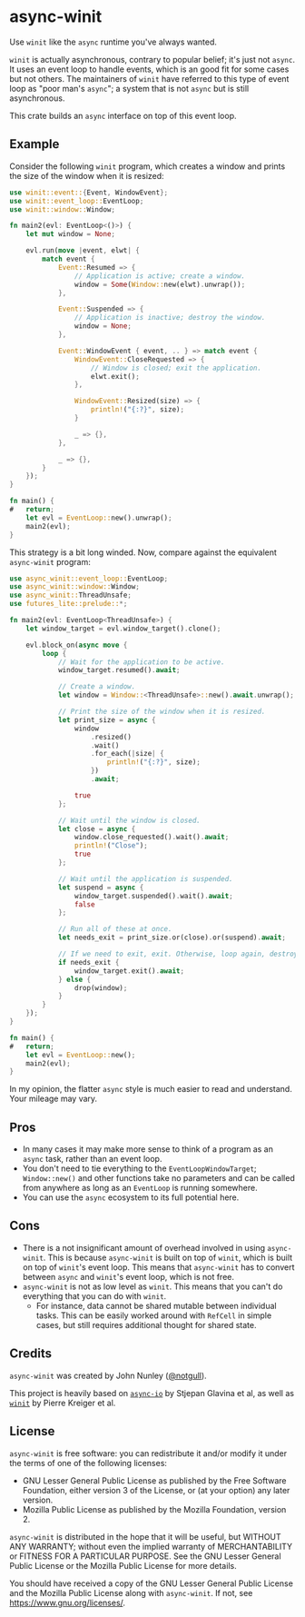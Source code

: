 # async-winit

Use `winit` like the `async` runtime you've always wanted.

`winit` is actually asynchronous, contrary to popular belief; it's just not
`async`. It uses an event loop to handle events, which is an good fit for some
cases but not others. The maintainers of `winit` have referred to this type of
event loop as "poor man's `async`"; a system that is not `async` but is still asynchronous.

This crate builds an `async` interface on top of this event loop.

## Example

Consider the following `winit` program, which creates a window and prints the
size of the window when it is resized:

```rust
use winit::event::{Event, WindowEvent};
use winit::event_loop::EventLoop;
use winit::window::Window;

fn main2(evl: EventLoop<()>) {
    let mut window = None;

    evl.run(move |event, elwt| {
        match event {
            Event::Resumed => {
                // Application is active; create a window.
                window = Some(Window::new(elwt).unwrap());
            },

            Event::Suspended => {
                // Application is inactive; destroy the window.
                window = None;
            },

            Event::WindowEvent { event, .. } => match event {
                WindowEvent::CloseRequested => {
                    // Window is closed; exit the application.
                    elwt.exit();
                },

                WindowEvent::Resized(size) => {
                    println!("{:?}", size);
                }

                _ => {},
            },

            _ => {},
        }
    });
}

fn main() {
#   return;
    let evl = EventLoop::new().unwrap();
    main2(evl);
}
```

This strategy is a bit long winded. Now, compare against the equivalent
`async-winit` program:

```rust
use async_winit::event_loop::EventLoop;
use async_winit::window::Window;
use async_winit::ThreadUnsafe;
use futures_lite::prelude::*;

fn main2(evl: EventLoop<ThreadUnsafe>) {
    let window_target = evl.window_target().clone();

    evl.block_on(async move {
        loop {
            // Wait for the application to be active.
            window_target.resumed().await;

            // Create a window.
            let window = Window::<ThreadUnsafe>::new().await.unwrap();

            // Print the size of the window when it is resized.
            let print_size = async {
                window
                    .resized()
                    .wait()
                    .for_each(|size| {
                        println!("{:?}", size);
                    })
                    .await;

                true
            };

            // Wait until the window is closed.
            let close = async {
                window.close_requested().wait().await;
                println!("Close");
                true
            };

            // Wait until the application is suspended.
            let suspend = async {
                window_target.suspended().wait().await;
                false
            };

            // Run all of these at once.
            let needs_exit = print_size.or(close).or(suspend).await;

            // If we need to exit, exit. Otherwise, loop again, destroying the window.
            if needs_exit {
                window_target.exit().await;
            } else {
                drop(window);
            }
        }
    });
}

fn main() {
#   return;
    let evl = EventLoop::new();
    main2(evl);
}
```

In my opinion, the flatter `async` style is much easier to read and understand.
Your mileage may vary.

## Pros

- In many cases it may make more sense to think of a program as an `async` task,
  rather than an event loop.
- You don't need to tie everything to the `EventLoopWindowTarget`;
  `Window::new()` and other functions take no parameters and can be called from
  anywhere as long as an `EventLoop` is running somewhere.
- You can use the `async` ecosystem to its full potential here.

## Cons

- There is a not insignificant amount of overhead involved in using
  `async-winit`. This is because `async-winit` is built on top of `winit`, which
  is built on top of `winit`'s event loop. This means that `async-winit` has to
  convert between `async` and `winit`'s event loop, which is not free.
- `async-winit` is not as low level as `winit`. This means that you can't do
  everything that you can do with `winit`.
  - For instance, data cannot be shared mutable between individual tasks. This
    can be easily worked around with `RefCell` in simple cases, but still
    requires additional thought for shared state.

## Credits

`async-winit` was created by John Nunley ([@notgull](https://sr.ht/~notgull)).

This project is heavily based on [`async-io`] by Stjepan Glavina et al, as well
as [`winit`] by Pierre Kreiger et al.

[`async-io`]: https://crates.io/crates/async-io
[`winit`]: https://crates.io/crates/winit

## License

`async-winit` is free software: you can redistribute it and/or modify it under
the terms of one of the following licenses:

- GNU Lesser General Public License as published by the Free Software
  Foundation, either version 3 of the License, or (at your option) any later version.
- Mozilla Public License as published by the Mozilla Foundation, version 2.

`async-winit` is distributed in the hope that it will be useful, but WITHOUT ANY
WARRANTY; without even the implied warranty of MERCHANTABILITY or FITNESS FOR A
PARTICULAR PURPOSE. See the GNU Lesser General Public License or the Mozilla
Public License for more details.

You should have received a copy of the GNU Lesser General Public License and the
Mozilla Public License along with `async-winit`. If not, see
<https://www.gnu.org/licenses/>.
